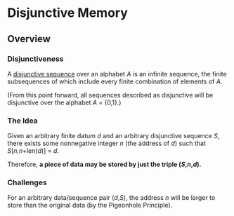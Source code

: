 # Disjunctive Memory

## Overview

### Disjunctiveness

A [disjunctive sequence](https://en.wikipedia.org/wiki/Disjunctive\_sequence "Disjunctive Sequence on Wikipedia") over an alphabet _A_ is an infinite sequence, the finite subsequences of which include every finite combination of elements of _A_.

(From this point forward, all sequences described as disjunctive will be disjunctive over the alphabet _A_ = {0,1}.)

### The Idea

Given an arbitrary finite datum _d_ and an arbitrary disjunctive sequence _S_, there exists some nonnegative integer _n_ (the address of _d_) such that _S_[_n_,_n_+len(_d_)] = _d_.

Therefore, __a piece of data may be stored by just the triple (_S_,_n_,_d_).__

### Challenges

For an arbitrary data/sequence pair (_d_,_S_), the address _n_ will be larger to store than the original data (by the Pigeonhole Principle).
